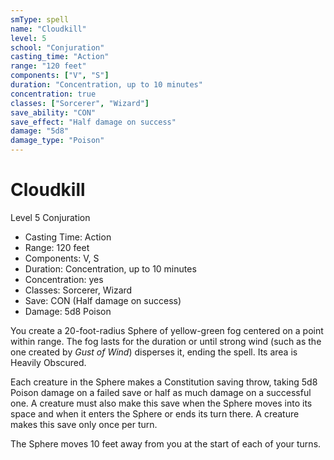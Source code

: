 ```yaml
---
smType: spell
name: "Cloudkill"
level: 5
school: "Conjuration"
casting_time: "Action"
range: "120 feet"
components: ["V", "S"]
duration: "Concentration, up to 10 minutes"
concentration: true
classes: ["Sorcerer", "Wizard"]
save_ability: "CON"
save_effect: "Half damage on success"
damage: "5d8"
damage_type: "Poison"
---
```


# Cloudkill
Level 5 Conjuration

- Casting Time: Action
- Range: 120 feet
- Components: V, S
- Duration: Concentration, up to 10 minutes
- Concentration: yes
- Classes: Sorcerer, Wizard
- Save: CON (Half damage on success)
- Damage: 5d8 Poison

You create a 20-foot-radius Sphere of yellow-green fog centered on a point within range. The fog lasts for the duration or until strong wind (such as the one created by *Gust of Wind*) disperses it, ending the spell. Its area is Heavily Obscured.

Each creature in the Sphere makes a Constitution saving throw, taking 5d8 Poison damage on a failed save or half as much damage on a successful one. A creature must also make this save when the Sphere moves into its space and when it enters the Sphere or ends its turn there. A creature makes this save only once per turn.

The Sphere moves 10 feet away from you at the start of each of your turns.
